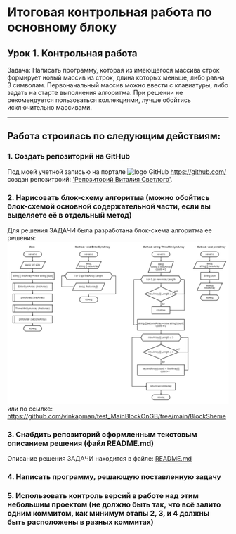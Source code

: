 # Итоговая контрольная работа по основному блоку

## Урок 1. Контрольная работа
Задача: Написать программу, которая из имеющегося массива строк формирует новый массив из строк, длина которых меньше, либо равна 3 символам. Первоначальный массив можно ввести с клавиатуры, либо задать на старте выполнения алгоритма. При решении не рекомендуется пользоваться коллекциями, лучше обойтись исключительно массивами.
***
## Работа строилась по следующим действиям:
### 1. Создать репозиторий на GitHub
Под моей учетной записью на портале ![logo GitHub](https://lthub.ubc.ca/files/2021/06/GitHub-Logo.png) https://github.com/ создан репозитроий: ['Репозиторий Виталия Светлого'](https://github.com/vinkapman/test_MainBlockOnGB). 
### 2. Нарисовать блок-схему алгоритма (можно обойтись блок-схемой основной содержательной части, если вы выделяете её в отдельный метод)
Для решения ЗАДАЧИ была разработана блок-схема алгоритма ее решения: ![Блок-схема](https://github.com/vinkapman/test_MainBlockOnGB/blob/main/BlockSheme/blockSheme.png) или по ссылке: https://github.com/vinkapman/test_MainBlockOnGB/tree/main/BlockSheme
### 3. Снабдить репозиторий оформленным текстовым описанием решения (файл README.md)
Описание решения ЗАДАЧИ находится в файле: [README.md](https://github.com/vinkapman/test_MainBlockOnGB/blob/main/README.md)
### 4. Написать программу, решающую поставленную задачу
### 5. Использовать контроль версий в работе над этим небольшим проектом (не должно быть так, что всё залито одним коммитом, как минимум этапы 2, 3, и 4 должны быть расположены в разных коммитах)


